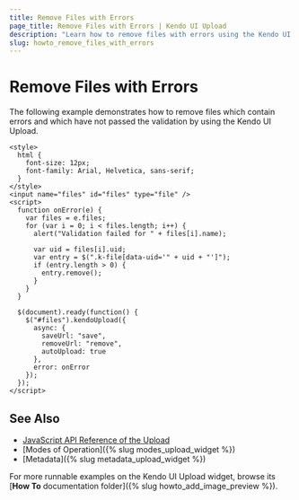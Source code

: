 ```yaml
---
title: Remove Files with Errors
page_title: Remove Files with Errors | Kendo UI Upload
description: "Learn how to remove files with errors using the Kendo UI Upload widget."
slug: howto_remove_files_with_errors
---
```


# Remove Files with Errors

The following example demonstrates how to remove files which contain errors and which have not passed the validation by using the Kendo UI Upload.



```dojo
<style>
  html {
	font-size: 12px;
	font-family: Arial, Helvetica, sans-serif;
  }
</style>
<input name="files" id="files" type="file" />
<script>
  function onError(e) {
    var files = e.files;
    for (var i = 0; i < files.length; i++) {
      alert("Validation failed for " + files[i].name);

      var uid = files[i].uid;
      var entry = $(".k-file[data-uid='" + uid + "']");
      if (entry.length > 0) {
        entry.remove();
      }
    }
  }

  $(document).ready(function() {
    $("#files").kendoUpload({
      async: {
        saveUrl: "save",
        removeUrl: "remove",
        autoUpload: true
      },
      error: onError
    });
  });
</script>
```

## See Also

* [JavaScript API Reference of the Upload](/api/javascript/ui/upload)
* [Modes of Operation]({% slug modes_upload_widget %})
* [Metadata]({% slug metadata_upload_widget %})

For more runnable examples on the Kendo UI Upload widget, browse its [**How To** documentation folder]({% slug howto_add_image_preview %}).
